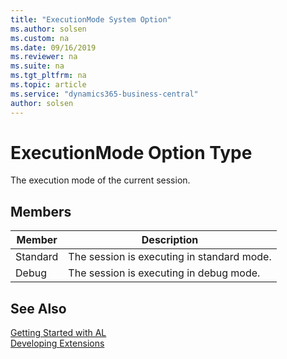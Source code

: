 ```yaml
---
title: "ExecutionMode System Option"
ms.author: solsen
ms.custom: na
ms.date: 09/16/2019
ms.reviewer: na
ms.suite: na
ms.tgt_pltfrm: na
ms.topic: article
ms.service: "dynamics365-business-central"
author: solsen
---
```

[//]: # (START>DO_NOT_EDIT)
[//]: # (IMPORTANT:Do not edit any of the content between here and the END>DO_NOT_EDIT.)
[//]: # (Any modifications should be made in the .xml files in the ModernDev repo.)
# ExecutionMode Option Type
The execution mode of the current session.

## Members
|  Member  |  Description  |
|----------------|---------------|
|Standard|The session is executing in standard mode.|
|Debug|The session is executing in debug mode.|

[//]: # (IMPORTANT: END>DO_NOT_EDIT)
## See Also  
[Getting Started with AL](../../devenv-get-started.md)  
[Developing Extensions](../../devenv-dev-overview.md)  